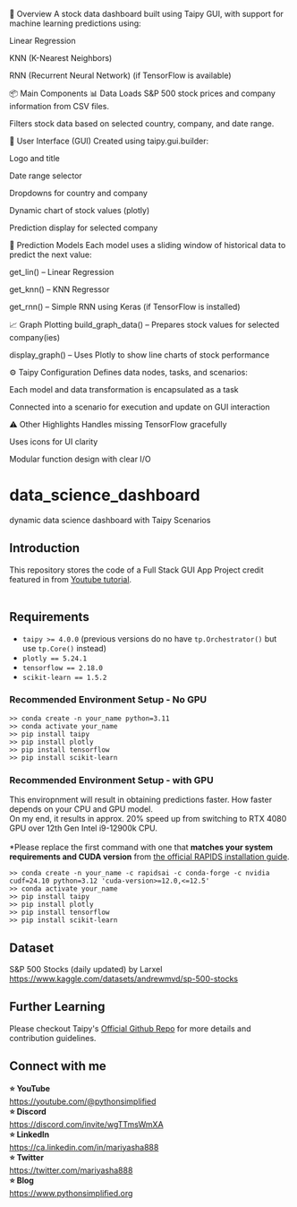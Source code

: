 🧠 Overview
A stock data dashboard built using Taipy GUI, with support for machine learning predictions using:

Linear Regression

KNN (K-Nearest Neighbors)

RNN (Recurrent Neural Network) (if TensorFlow is available)

📦 Main Components
📊 Data
Loads S&P 500 stock prices and company information from CSV files.

Filters stock data based on selected country, company, and date range.

🎨 User Interface (GUI)
Created using taipy.gui.builder:

Logo and title

Date range selector

Dropdowns for country and company

Dynamic chart of stock values (plotly)

Prediction display for selected company

🧮 Prediction Models
Each model uses a sliding window of historical data to predict the next value:

get_lin() – Linear Regression

get_knn() – KNN Regressor

get_rnn() – Simple RNN using Keras (if TensorFlow is installed)

📈 Graph Plotting
build_graph_data() – Prepares stock values for selected company(ies)

display_graph() – Uses Plotly to show line charts of stock performance

⚙️ Taipy Configuration
Defines data nodes, tasks, and scenarios:

Each model and data transformation is encapsulated as a task

Connected into a scenario for execution and update on GUI interaction

⚠️ Other Highlights
Handles missing TensorFlow gracefully

Uses icons for UI clarity

Modular function design with clear I/O

# data_science_dashboard

dynamic data science dashboard with Taipy Scenarios

## Introduction

This repository stores the code of a Full Stack GUI App Project credit featured in from  <a href="https://youtu.be/hxYIpH94u20" target="_blank">Youtube tutorial</a>.
<br>
<br>

## Requirements
- `taipy >= 4.0.0` (previous versions do no have `tp.Orchestrator()` but use `tp.Core()` instead)
- `plotly == 5.24.1`
- `tensorflow == 2.18.0`
- `scikit-learn == 1.5.2`

### Recommended Environment Setup - No GPU
```
>> conda create -n your_name python=3.11
>> conda activate your_name
>> pip install taipy
>> pip install plotly
>> pip install tensorflow
>> pip install scikit-learn
```

### Recommended Environment Setup - with GPU
This enviropnment will result in obtaining predictions faster. How faster depends on your CPU and GPU model.
<br>
On my end, it results in approx. 20% speed up from switching to RTX 4080 GPU over 12th Gen Intel i9-12900k CPU.
<br>
<br>
*Please replace the first command with one that <b>matches your system requirements and CUDA version</b> from <a href="https://docs.rapids.ai/install/" target="_blank">the official RAPIDS installation guide</a>. 
```
>> conda create -n your_name -c rapidsai -c conda-forge -c nvidia cudf=24.10 python=3.12 'cuda-version>=12.0,<=12.5'
>> conda activate your_name
>> pip install taipy
>> pip install plotly
>> pip install tensorflow
>> pip install scikit-learn
```

## Dataset
S&P 500 Stocks (daily updated) by Larxel
<br>
https://www.kaggle.com/datasets/andrewmvd/sp-500-stocks

## Further Learning
Please checkout Taipy's <a href="https://links.taipy.io/Mariya" target="_blank">Official Github Repo</a> for more details and contribution guidelines.

## Connect with me
<b>⭐ YouTube</b>
<br>
     https://youtube.com/@pythonsimplified
<br>
<b>⭐ Discord</b>
<br>
     https://discord.com/invite/wgTTmsWmXA
<br>
<b>⭐ LinkedIn</b>
<br>
     https://ca.linkedin.com/in/mariyasha888
<br>
<b>⭐ Twitter</b>
<br>
     https://twitter.com/mariyasha888
<br>
<b>⭐ Blog</b>
<br>
     https://www.pythonsimplified.org


